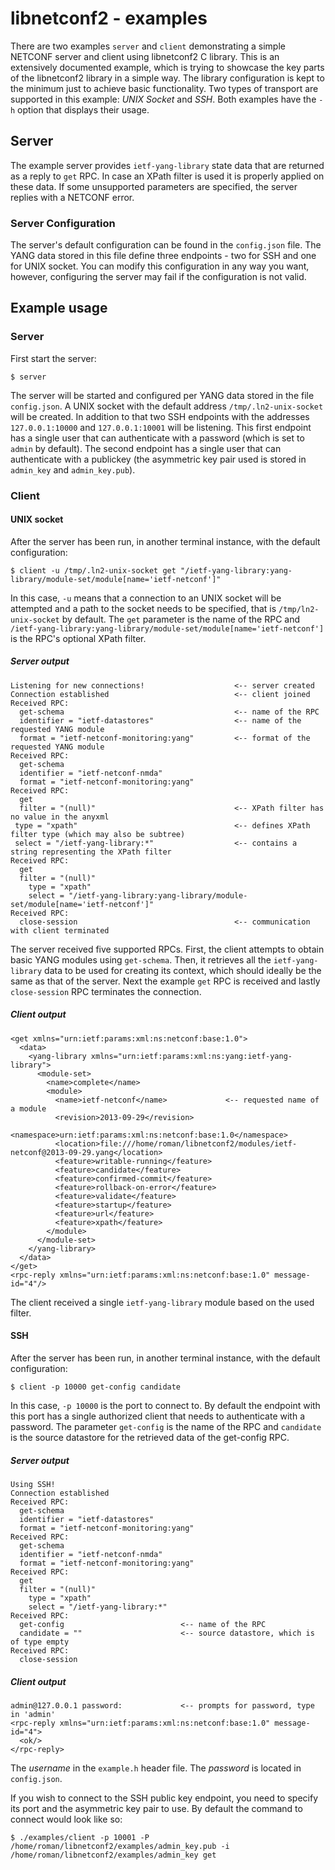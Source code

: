 # libnetconf2 - examples
There are two examples `server` and `client` demonstrating a simple NETCONF server and client using libnetconf2 C library. This is an extensively documented example, which is trying to showcase the key parts of the libnetconf2 library in a simple way. The library configuration is kept to the minimum just to achieve basic functionality. Two types of transport are supported in this example: _UNIX Socket_ and _SSH_. Both examples have the `-h` option that displays their usage.

## Server
The example server provides `ietf-yang-library` state data that are returned as a reply to `get` RPC. In case an XPath filter is used it is properly applied on these data. If some unsupported parameters are specified, the server replies with a NETCONF error.

### Server Configuration
The server's default configuration can be found in the `config.json` file. The YANG data stored in this file define three endpoints - two for SSH and one for UNIX socket.
You can modify this configuration in any way you want, however, configuring the server may fail if the configuration is not valid.

## Example usage
### Server
First start the server:
```
$ server
```
The server will be started and configured per YANG data stored in the file `config.json`. A UNIX socket with the default address `/tmp/.ln2-unix-socket` will be created.
In addition to that two SSH endpoints with the addresses `127.0.0.1:10000` and `127.0.0.1:10001` will be listening.
This first endpoint has a single user that can authenticate with a password (which is set to `admin` by default).
The second endpoint has a single user that can authenticate with a publickey (the asymmetric key pair used is stored in `admin_key` and `admin_key.pub`).

### Client
#### UNIX socket
After the server has been run, in another terminal instance, with the default configuration:
```
$ client -u /tmp/.ln2-unix-socket get "/ietf-yang-library:yang-library/module-set/module[name='ietf-netconf']"
```
In this case, `-u` means that a connection to an UNIX socket will be attempted and a path to the socket needs to be specified, that is `/tmp/ln2-unix-socket` by default.
The `get` parameter is the name of the RPC and `/ietf-yang-library:yang-library/module-set/module[name='ietf-netconf']` is the RPC's optional XPath filter.

##### Server output
```
Listening for new connections!                    <-- server created
Connection established                            <-- client joined
Received RPC:
  get-schema                                      <-- name of the RPC
  identifier = "ietf-datastores"                  <-- name of the requested YANG module
  format = "ietf-netconf-monitoring:yang"         <-- format of the requested YANG module
Received RPC:
  get-schema
  identifier = "ietf-netconf-nmda"
  format = "ietf-netconf-monitoring:yang"
Received RPC:
  get
  filter = "(null)"                               <-- XPath filter has no value in the anyxml
 type = "xpath"                                   <-- defines XPath filter type (which may also be subtree)
 select = "/ietf-yang-library:*"                  <-- contains a string representing the XPath filter
Received RPC:
  get
  filter = "(null)"
    type = "xpath"
    select = "/ietf-yang-library:yang-library/module-set/module[name='ietf-netconf']"
Received RPC:
  close-session                                   <-- communication with client terminated
```
The server received five supported RPCs. First, the client attempts to obtain basic YANG modules using `get-schema`. Then, it retrieves all the `ietf-yang-library` data to be used for creating its context, which should ideally be the same as that of the server. Next the example `get` RPC is received and lastly `close-session` RPC terminates the connection.

##### Client output
```
<get xmlns="urn:ietf:params:xml:ns:netconf:base:1.0">
  <data>
    <yang-library xmlns="urn:ietf:params:xml:ns:yang:ietf-yang-library">
      <module-set>
        <name>complete</name>
        <module>
          <name>ietf-netconf</name>             <-- requested name of a module
          <revision>2013-09-29</revision>
          <namespace>urn:ietf:params:xml:ns:netconf:base:1.0</namespace>
          <location>file:///home/roman/libnetconf2/modules/ietf-netconf@2013-09-29.yang</location>
          <feature>writable-running</feature>
          <feature>candidate</feature>
          <feature>confirmed-commit</feature>
          <feature>rollback-on-error</feature>
          <feature>validate</feature>
          <feature>startup</feature>
          <feature>url</feature>
          <feature>xpath</feature>
        </module>
      </module-set>
    </yang-library>
  </data>
</get>
<rpc-reply xmlns="urn:ietf:params:xml:ns:netconf:base:1.0" message-id="4"/>
```
The client received a single `ietf-yang-library` module based on the used filter.

#### SSH
After the server has been run, in another terminal instance, with the default configuration:
```
$ client -p 10000 get-config candidate
```
In this case, `-p 10000` is the port to connect to. By default the endpoint with this port has a single authorized client that needs to authenticate with a password.
The parameter `get-config` is the name of the RPC and `candidate` is the source datastore for the retrieved data of the get-config RPC.

##### Server output
```
Using SSH!
Connection established
Received RPC:
  get-schema 
  identifier = "ietf-datastores"
  format = "ietf-netconf-monitoring:yang"
Received RPC:
  get-schema
  identifier = "ietf-netconf-nmda"
  format = "ietf-netconf-monitoring:yang"
Received RPC:
  get
  filter = "(null)"
    type = "xpath"
    select = "/ietf-yang-library:*"
Received RPC:
  get-config                          <-- name of the RPC
  candidate = ""                      <-- source datastore, which is of type empty
Received RPC:
  close-session
```

##### Client output
```
admin@127.0.0.1 password:             <-- prompts for password, type in 'admin'
<rpc-reply xmlns="urn:ietf:params:xml:ns:netconf:base:1.0" message-id="4">
  <ok/>
</rpc-reply>
```
The _username_ in the `example.h` header file. The _password_ is located in `config.json`.

If you wish to connect to the SSH public key endpoint, you need to specify its port and the asymmetric key pair to use.
By default the command to connect would look like so:
```
$ ./examples/client -p 10001 -P /home/roman/libnetconf2/examples/admin_key.pub -i /home/roman/libnetconf2/examples/admin_key get
```
